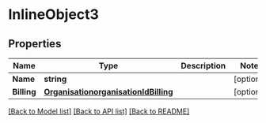 # InlineObject3

## Properties
Name | Type | Description | Notes
------------ | ------------- | ------------- | -------------
**Name** | **string** |  | [optional] 
**Billing** | [**OrganisationorganisationIdBilling**](organisationorganisationId_billing.md) |  | [optional] 

[[Back to Model list]](../README.md#documentation-for-models) [[Back to API list]](../README.md#documentation-for-api-endpoints) [[Back to README]](../README.md)



